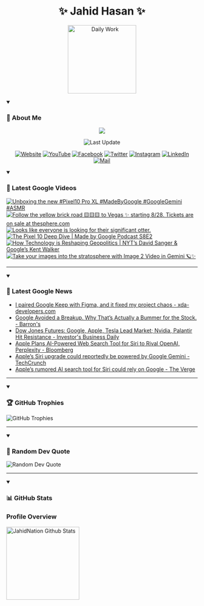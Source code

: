 <h1 align="center">✨ Jahid Hasan ✨</h1>
<p align="center">
  <img alt="Daily Work" height="180px" src="https://i.imgur.com/uhZdH9C.gif" />
</p>
<details open>
 <summary><h3>🌟 About Me</h3></summary>
<p align="center">
  <img src="https://readme-typing-svg.demolab.com/?lines=Even+if+I+fail,;I+have+to+finish,;What+I+started.;&font=Fira%20Code&center=true&width=500&height=50&color=00FF7F&vCenter=true&pause=1000&size=24" />
</p>

<p align="center">
  <img alt="Last Update" title="Last Update" src="https://img.shields.io/github/last-commit/jahidnation/jahidnation?logo=github&label=LAST+UPDATE&color=blueviolet&style=flat-square"/>
</p>

<p align="center">
  <a href="https://jahid.eu.org">
    <img alt="Website" title="Website" src="https://img.shields.io/badge/Website-000000?logo=Google-Chrome&logoColor=white&style=for-the-badge"/></a>
  <a href="https://youtube.com/@jahidnation">
    <img alt="YouTube" title="YouTube Channel" src="https://img.shields.io/badge/YouTube-FF0000?logo=YouTube&logoColor=white&style=for-the-badge"/></a>
  <a href="https://facebook.com/jahidnation">
    <img alt="Facebook" title="Facebook Page" src="https://img.shields.io/badge/Facebook-4267B2?logo=Facebook&logoColor=white&style=for-the-badge"/></a>
  <a href="https://twitter.com/jahidnation">
    <img alt="Twitter" title="Twitter Profile" src="https://img.shields.io/badge/X-000000?logo=x&logoColor=white&style=for-the-badge"/></a>
  <a href="https://instagram.com/jahidnation">
    <img alt="Instagram" title="Instagram Profile" src="https://img.shields.io/badge/Instagram-E4405F?logo=Instagram&logoColor=white&style=for-the-badge"/></a>
  <a href="https://linkedin.com/in/jahidnation">
    <img alt="LinkedIn" title="LinkedIn Profile" src="https://img.shields.io/badge/LinkedIn-0A66C2?logo=LinkedIn&logoColor=white&style=for-the-badge"/></a>
  <a href="https://mail.google.com/?hl=en&tf=cm&fs=1&to=mail@jahid.eu.org">
    <img alt="Mail" title="Mail Me" src="https://img.shields.io/badge/Email-D14836?logo=Gmail&logoColor=white&style=for-the-badge"/></a>
</p>

</details>

<details open>
 <summary><h3>🎥 Latest Google Videos</h3></summary>

<!-- BEGIN VID -->
<a href="https://www.youtube.com/shorts/wdy3ySo7qU8">
  <picture>
    <source media="(prefers-color-scheme: dark)" srcset="https://ytcards.demolab.com/?id=wdy3ySo7qU8&title=Unboxing+the+new+%23Pixel10+Pro+XL+%23MadeByGoogle+%23GoogleGemini+%23ASMR&lang=en&timestamp=1756408106&background_color=%230d1117&title_color=%23ffffff&stats_color=%23dedede&max_title_lines=1&width=250&border_radius=5&duration=31">
    <img src="https://ytcards.demolab.com/?id=wdy3ySo7qU8&title=Unboxing+the+new+%23Pixel10+Pro+XL+%23MadeByGoogle+%23GoogleGemini+%23ASMR&lang=en&timestamp=1756408106&background_color=%23ffffff&title_color=%2324292f&stats_color=%2357606a&max_title_lines=1&width=250&border_radius=5&duration=31" alt="Unboxing the new #Pixel10 Pro XL #MadeByGoogle #GoogleGemini #ASMR" title="Unboxing the new #Pixel10 Pro XL #MadeByGoogle #GoogleGemini #ASMR">
  </picture>
</a>
<a href="https://www.youtube.com/shorts/VvhdvR9hiWQ">
  <picture>
    <source media="(prefers-color-scheme: dark)" srcset="https://ytcards.demolab.com/?id=VvhdvR9hiWQ&title=Follow+the+yellow+brick+road+%F0%9F%9F%A8%F0%9F%9F%A8%F0%9F%9F%A8+to+Vegas+%E2%9C%A8+starting+8%2F28.+Tickets+are+on+sale+at+thesphere.com&lang=en&timestamp=1756397609&background_color=%230d1117&title_color=%23ffffff&stats_color=%23dedede&max_title_lines=1&width=250&border_radius=5&duration=90">
    <img src="https://ytcards.demolab.com/?id=VvhdvR9hiWQ&title=Follow+the+yellow+brick+road+%F0%9F%9F%A8%F0%9F%9F%A8%F0%9F%9F%A8+to+Vegas+%E2%9C%A8+starting+8%2F28.+Tickets+are+on+sale+at+thesphere.com&lang=en&timestamp=1756397609&background_color=%23ffffff&title_color=%2324292f&stats_color=%2357606a&max_title_lines=1&width=250&border_radius=5&duration=90" alt="Follow the yellow brick road 🟨🟨🟨 to Vegas ✨ starting 8/28. Tickets are on sale at thesphere.com" title="Follow the yellow brick road 🟨🟨🟨 to Vegas ✨ starting 8/28. Tickets are on sale at thesphere.com">
  </picture>
</a>
<a href="https://www.youtube.com/shorts/PyFgqj8RhJE">
  <picture>
    <source media="(prefers-color-scheme: dark)" srcset="https://ytcards.demolab.com/?id=PyFgqj8RhJE&title=Looks+like+everyone+is+looking+for+their+significant+otter.&lang=en&timestamp=1756339810&background_color=%230d1117&title_color=%23ffffff&stats_color=%23dedede&max_title_lines=1&width=250&border_radius=5&duration=9">
    <img src="https://ytcards.demolab.com/?id=PyFgqj8RhJE&title=Looks+like+everyone+is+looking+for+their+significant+otter.&lang=en&timestamp=1756339810&background_color=%23ffffff&title_color=%2324292f&stats_color=%2357606a&max_title_lines=1&width=250&border_radius=5&duration=9" alt="Looks like everyone is looking for their significant otter." title="Looks like everyone is looking for their significant otter.">
  </picture>
</a>
<a href="https://www.youtube.com/watch?v=R0ZKgpC1mCk">
  <picture>
    <source media="(prefers-color-scheme: dark)" srcset="https://ytcards.demolab.com/?id=R0ZKgpC1mCk&title=The+Pixel+10+Deep+Dive+%7C+Made+by+Google+Podcast+S8E2&lang=en&timestamp=1756321063&background_color=%230d1117&title_color=%23ffffff&stats_color=%23dedede&max_title_lines=1&width=250&border_radius=5&duration=1587">
    <img src="https://ytcards.demolab.com/?id=R0ZKgpC1mCk&title=The+Pixel+10+Deep+Dive+%7C+Made+by+Google+Podcast+S8E2&lang=en&timestamp=1756321063&background_color=%23ffffff&title_color=%2324292f&stats_color=%2357606a&max_title_lines=1&width=250&border_radius=5&duration=1587" alt="The Pixel 10 Deep Dive | Made by Google Podcast S8E2" title="The Pixel 10 Deep Dive | Made by Google Podcast S8E2">
  </picture>
</a>
<a href="https://www.youtube.com/watch?v=aGPzQDfKcIU">
  <picture>
    <source media="(prefers-color-scheme: dark)" srcset="https://ytcards.demolab.com/?id=aGPzQDfKcIU&title=How+Technology+is+Reshaping+Geopolitics++%7C+NYT%E2%80%99s+David+Sanger+%26+Google%E2%80%99s+Kent+Walker&lang=en&timestamp=1756223059&background_color=%230d1117&title_color=%23ffffff&stats_color=%23dedede&max_title_lines=1&width=250&border_radius=5&duration=529">
    <img src="https://ytcards.demolab.com/?id=aGPzQDfKcIU&title=How+Technology+is+Reshaping+Geopolitics++%7C+NYT%E2%80%99s+David+Sanger+%26+Google%E2%80%99s+Kent+Walker&lang=en&timestamp=1756223059&background_color=%23ffffff&title_color=%2324292f&stats_color=%2357606a&max_title_lines=1&width=250&border_radius=5&duration=529" alt="How Technology is Reshaping Geopolitics  | NYT’s David Sanger & Google’s Kent Walker" title="How Technology is Reshaping Geopolitics  | NYT’s David Sanger & Google’s Kent Walker">
  </picture>
</a>
<a href="https://www.youtube.com/shorts/Saxxa0e6As4">
  <picture>
    <source media="(prefers-color-scheme: dark)" srcset="https://ytcards.demolab.com/?id=Saxxa0e6As4&title=Take+your+images+into+the+stratosphere+with+Image+2+Video+in+Gemini+%F0%9F%AA%90%E2%9C%A8&lang=en&timestamp=1756148155&background_color=%230d1117&title_color=%23ffffff&stats_color=%23dedede&max_title_lines=1&width=250&border_radius=5&duration=39">
    <img src="https://ytcards.demolab.com/?id=Saxxa0e6As4&title=Take+your+images+into+the+stratosphere+with+Image+2+Video+in+Gemini+%F0%9F%AA%90%E2%9C%A8&lang=en&timestamp=1756148155&background_color=%23ffffff&title_color=%2324292f&stats_color=%2357606a&max_title_lines=1&width=250&border_radius=5&duration=39" alt="Take your images into the stratosphere with Image 2 Video in Gemini 🪐✨" title="Take your images into the stratosphere with Image 2 Video in Gemini 🪐✨">
  </picture>
</a>
<!-- END VID -->

---

</details>

<details open>
 <summary><h3>📝 Latest Google News</h3></summary>

<!-- BLOG-POST-LIST:START -->
- [I paired Google Keep with Figma, and it fixed my project chaos - xda-developers.com](https://news.google.com/rss/articles/CBMiigFBVV95cUxNbDhvUWZuVTNZSUZBQllVZjJuOV95X2k2ZnVpVzBXOTNGNFotZExtV3l3eVltV1VPU0tVMmZkV0NROXFlZ05HUEMzWVFGeFBET1kwNnVuX0xXaDZMNkxTNDZRNWNoLVl4bUtTdHpTc0c2N0dqanVtbmY0YjFOZkpLZUtsZDVvV25JZXc?oc=5)
- [Google Avoided a Breakup. Why That’s Actually a Bummer for the Stock. - Barron&#39;s](https://news.google.com/rss/articles/CBMicEFVX3lxTE0zSVZHVkl0Z29rakFOeWduNHNrdTRhWG1YWjNUeGlFQ2ZOYndya1ppNDBlOWZGYldfODYxaUptZ2MtQmNaN19sdW84X0xuR1NRZ1VRRE1KWGJQWTFFSUo5c2I1T0tiam5jUk1uWmlESHA?oc=5)
- [Dow Jones Futures: Google, Apple, Tesla Lead Market; Nvidia, Palantir Hit Resistance - Investor&#39;s Business Daily](https://news.google.com/rss/articles/CBMisAFBVV95cUxNYk5KNXEzOXBSMTU4aU1WcTZXRWtnY3hoeTJCLWx5VVdFZUJYeFZkbnZmTzZfNDVXOC1PZ2FBSTJPSHRUZS1yNlNzQ1V3b1kzeFYxVzdyMUM5cjhoNFNzSHNtb0dZdVhXNUplOWlHWFRfaF9oU2lXMVZpNmxJZVlNdDB3clRJLXdXMDlVQmUyNzVmUXA4ckJNb2lEUzhLNUthZC1CVmVoT2R2RWdGRnFQRA?oc=5)
- [Apple Plans AI-Powered Web Search Tool for Siri to Rival OpenAI, Perplexity - Bloomberg](https://news.google.com/rss/articles/CBMiygFBVV95cUxNQ3QyOFNKei1OeU9SX2tQT0ZpQnR1R0NTT3ZleEV0X1FNR01NZVBPcVc2MzYwbks5LVRsNVBfbUR0LTQ4dlBucnI0a0lJMjRVUVZkUk5lMzMwOC1lRW9iTExjd05zREV2WGswT0FKSmFjRFJUd3NqYVRwenJwWkh1N290WVBQZjQ3UkVIMWk0ZTAzc0huU29vZkxiLU94eFh6NnVOUTBLbzlmbl82X1dYTnR5V1BCRWZ6dEtTR0VjUHppSVJXOWVXR1pR?oc=5)
- [Apple’s Siri upgrade could reportedly be powered by Google Gemini - TechCrunch](https://news.google.com/rss/articles/CBMioAFBVV95cUxPWTg5ZFJfZFR6bjFrVU91U1RmNExqVlZhSU1jSzFReUMtQjZzWm1DNF9EbHJMeTh5dzdGVmcyd19Ja3RtbUtYVVBzXzRDZnV0cndJV0FDcmJOYmJWWDhnQ2ttUXg5UnZ0Y0JwMnVLTVU4bkdxT3J1dXBBX0xtTERiMkFIbkJSS3V6aWtIdnRZMUNQM2h0V3pwMWFPbERyd1dz?oc=5)
- [Apple’s rumored AI search tool for Siri could rely on Google - The Verge](https://news.google.com/rss/articles/CBMiggFBVV95cUxQTVZpeEV3Z2VGUUdzRGJZZHZfWkdPTjFQRHhGY1pCSTlndHMxVjY3TlhMWGJaOVRNa1E5OU9mQU01dGZuWTE2WW81WExIb011ZElibkEwTFFZTXFQSUhDcWJfeW5SbVJhV2dQVmJYUTRQZnBaYWUyRnBWRkh3Q2tzSDZ3?oc=5)
<!-- BLOG-POST-LIST:END -->

---

</details>

<details open>
 <summary><h3>🏆 GitHub Trophies</h3></summary>

<img alt="GitHub Trophies" title="GitHub Trophies" src="https://github-profile-trophy.vercel.app/?username=jahidnation&column=8&theme=gruvbox&no-frame=true"/>

---

</details>

<details open>
 <summary><h3>💬 Random Dev Quote</h3></summary>

<img alt="Random Dev Quote" title="Random Dev Quote" src="https://quotes-github-readme.vercel.app/api?type=horizontal&theme=radical"/>

---

</details>

<details open> 
  <summary><h3>📊 GitHub Stats</h3></summary>

  <h3>Profile Overview</h3>
  <p>
  <img alt="JahidNation Github Stats" src="https://denvercoder1-github-readme-stats.vercel.app/api/?username=jahidnation&show_icons=true&include_all_commits=true&count_private=true&theme=react&hide_border=true&bg_color=1F222E&title_color=F85D7F&icon_color=F8D866" height="192px"/>
  </p>


